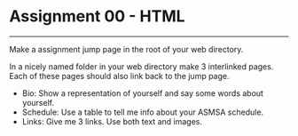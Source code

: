 # Assignment 00 - HTML

---

Make a assignment jump page in the root of your web directory.

In a nicely named folder in your web directory make 3 interlinked pages.  Each of these pages should also link back to the jump page.

- Bio: Show a representation of yourself and say some words about yourself.
- Schedule: Use a table to tell me info about your ASMSA schedule.
- Links: Give me 3 links.  Use both text and images.
